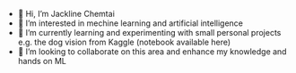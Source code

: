 - 👋 Hi, I’m Jackline Chemtai 
- 👀 I’m interested in mechine learning and artificial intelligence
- 🌱 I’m currently learning and experimenting with small personal projects e.g. the dog vision from Kaggle (notebook available here) 
- 💞️ I’m looking to collaborate on this area and enhance my knowledge and hands on ML


<!---
JChemtai123/JChemtai123 is a ✨ special ✨ repository because its `README.md` (this file) appears on your GitHub profile.
You can click the Preview link to take a look at your changes.
--->
